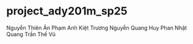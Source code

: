# project_ady201m_sp25

Nguyễn Thiên Ân
Phạm Anh Kiệt
Trương Nguyễn Quang Huy
Phan Nhật Quang
Trần Thế Vũ